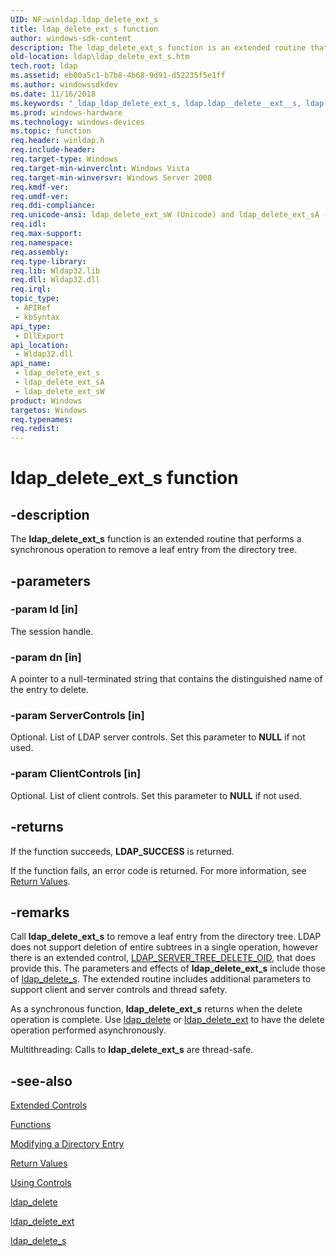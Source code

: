 ```yaml
---
UID: NF:winldap.ldap_delete_ext_s
title: ldap_delete_ext_s function
author: windows-sdk-content
description: The ldap_delete_ext_s function is an extended routine that performs a synchronous operation to remove a leaf entry from the directory tree.
old-location: ldap\ldap_delete_ext_s.htm
tech.root: ldap
ms.assetid: eb00a5c1-b7b8-4b68-9d91-d52235f5e1ff
ms.author: windowssdkdev
ms.date: 11/16/2018
ms.keywords: "_ldap_ldap_delete_ext_s, ldap.ldap__delete__ext__s, ldap.ldap_delete_ext_s, ldap_delete_ext_s, ldap_delete_ext_s function [LDAP], ldap_delete_ext_sA, ldap_delete_ext_sW, winldap/ldap_delete_ext_s, winldap/ldap_delete_ext_sA, winldap/ldap_delete_ext_sW"
ms.prod: windows-hardware
ms.technology: windows-devices
ms.topic: function
req.header: winldap.h
req.include-header: 
req.target-type: Windows
req.target-min-winverclnt: Windows Vista
req.target-min-winversvr: Windows Server 2008
req.kmdf-ver: 
req.umdf-ver: 
req.ddi-compliance: 
req.unicode-ansi: ldap_delete_ext_sW (Unicode) and ldap_delete_ext_sA (ANSI)
req.idl: 
req.max-support: 
req.namespace: 
req.assembly: 
req.type-library: 
req.lib: Wldap32.lib
req.dll: Wldap32.dll
req.irql: 
topic_type:
 - APIRef
 - kbSyntax
api_type:
 - DllExport
api_location:
 - Wldap32.dll
api_name:
 - ldap_delete_ext_s
 - ldap_delete_ext_sA
 - ldap_delete_ext_sW
product: Windows
targetos: Windows
req.typenames: 
req.redist: 
---
```


# ldap_delete_ext_s function


## -description


The <b>ldap_delete_ext_s</b> function is an extended routine that performs a synchronous operation to remove a leaf entry from the directory tree.


## -parameters




### -param ld [in]

The session handle.


### -param dn [in]

A pointer to a null-terminated string that contains the distinguished name of the entry to delete.


### -param ServerControls [in]

Optional. List of LDAP server controls. Set this parameter to <b>NULL</b> if not used.


### -param ClientControls [in]

Optional. List of client controls. Set this parameter to <b>NULL</b> if not used.


## -returns



If the function succeeds, <b>LDAP_SUCCESS</b> is returned.

If the function fails, an error code is returned. For more information, see 
<a href="https://msdn.microsoft.com/822411b7-fc49-4b93-8e54-353350ed5de9">Return Values</a>.




## -remarks



Call <b>ldap_delete_ext_s</b> to remove a leaf entry from the directory tree. LDAP does not support deletion of entire subtrees in a single operation, however there is an extended control, <a href="https://msdn.microsoft.com/b47a0f40-7191-40a5-a914-6c4fa78df8cb">LDAP_SERVER_TREE_DELETE_OID</a>, that does provide this. The parameters and effects of <b>ldap_delete_ext_s</b> include those of 
<a href="https://msdn.microsoft.com/cded1b76-0fad-454f-bf5a-c500c9079f08">ldap_delete_s</a>. The extended routine includes additional parameters to support client and server controls and thread safety.

As a synchronous function, <b>ldap_delete_ext_s</b> returns when the delete operation is complete. Use 
<a href="https://msdn.microsoft.com/314f3128-ab09-45a7-a678-779d5b7d4d72">ldap_delete</a> or 
<a href="https://msdn.microsoft.com/65c4fa7c-76d8-47ec-b5c5-bf671529f5f1">ldap_delete_ext</a> to have the delete operation performed asynchronously.

Multithreading: Calls to <b>ldap_delete_ext_s</b> are thread-safe.




## -see-also




<a href="https://msdn.microsoft.com/3e1e29ff-43ec-4cc3-9414-41b7c61f8b42">Extended Controls</a>



<a href="https://msdn.microsoft.com/7a0040ea-f8f3-4378-8371-49768714d762">Functions</a>



<a href="https://msdn.microsoft.com/ad7be3a1-663c-489e-8eb3-1aea910ee366">Modifying a Directory Entry</a>



<a href="https://msdn.microsoft.com/822411b7-fc49-4b93-8e54-353350ed5de9">Return Values</a>



<a href="https://msdn.microsoft.com/2c1f68e6-51b0-4270-b55a-88ba7292bbbc">Using Controls</a>



<a href="https://msdn.microsoft.com/314f3128-ab09-45a7-a678-779d5b7d4d72">ldap_delete</a>



<a href="https://msdn.microsoft.com/65c4fa7c-76d8-47ec-b5c5-bf671529f5f1">ldap_delete_ext</a>



<a href="https://msdn.microsoft.com/cded1b76-0fad-454f-bf5a-c500c9079f08">ldap_delete_s</a>
 

 

